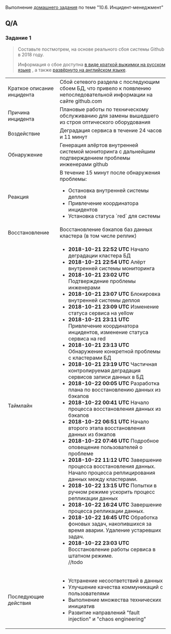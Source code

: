 Выполнение [домашнего задания](https://github.com/netology-code/mnt-homeworks/blob/MNT-13/10-monitoring-05-sentry/README.md)
по теме "10.6. Инцидент-менеджмент"

## Q/A

### Задание 1


> Составьте постмотрем, на основе реального сбоя системы Github в 2018 году.
> 
> Информация о сбое доступна [в виде краткой выжимки на русском языке](https://habr.com/ru/post/427301/) , а
> также [развёрнуто на английском языке](https://github.blog/2018-10-30-oct21-post-incident-analysis/).

<table>
    <tbody>
        <tr>
            <td>Краткое описание инцидента</td>
            <td>Сбой сетевого раздела с последующим сбоем БД, что привело к появлению непоследовательной информации на сайте github.com</td>
        </tr>
        <tr>
            <td>Причина инцидента</td>
            <td>Плановые работы по техническому обслуживанию для замены вышедшего из строя оптического оборудования</td>
        </tr>
        <tr>
            <td>Воздействие</td>
            <td>Деградация сервиса в течение 24 часов и 11 минут</td>
        </tr>
        <tr>
            <td>Обнаружение</td>
            <td>Генерация алёртов внутренней системой мониторинга с дальнейшим подтверждением проблемы инженерами github</td>
        </tr>
        <tr>
            <td>Реакция</td>
            <td>
                В течение 15 минут после обнаружения проблемы: 
                <ul>
                    <li>Остановка внутренней системы деплоя</li>
                    <li>Привлечение координатора инцидентов</li>
                    <li>Установка статуса `red` для системы</li>
                </ul>
            </td>
        </tr>
        <tr>
            <td>Восстановление</td>
            <td>Восстановление бэкапов баз данных кластера (в том числе реплик)</td>
        </tr>
        <tr>
            <td>Таймлайн</td>
            <td>
                <ul>
                    <li><b>2018-10-21 22:52 UTC</b> Начало деградации кластера БД</li>
                    <li><b>2018-10-21 22:54 UTC</b> Алёрт внутренней системы мониторинга</li>
                    <li><b>2018-10-21 23:02 UTC</b> Подтверждение проблемы инженерами</li>
                    <li><b>2018-10-21 23:07 UTC</b> Блокировка внутренней системы деплоя</li>
                    <li><b>2018-10-21 23:09 UTC</b> Изменение статуса сервиса на yellow</li>
                    <li><b>2018-10-21 23:11 UTC</b> Привлечение координатора инцидентов, изменение статуса сервиса на red</li>
                    <li><b>2018-10-21 23:13 UTC</b> Обнаружение конкретной проблемы с кластерами БД</li>
                    <li><b>2018-10-21 23:19 UTC</b> Частичная контролируемая деградация сервисов записи данных в БД</li>
                    <li><b>2018-10-22 00:05 UTC</b> Разработка плана по восстановлению данных из бэкапов</li>
                    <li><b>2018-10-22 00:41 UTC</b> Начало процесса восстановления данных из бэкапов</li>
                    <li><b>2018-10-22 06:51 UTC</b> Начало второго этапа восстановления данных из бэкапов</li>
                    <li><b>2018-10-22 07:46 UTC</b> Подробное оповещение пользователей о проблеме</li>
                    <li><b>2018-10-22 11:12 UTC</b> Завершение процесса восстановления данных. Начало процесса реплицирования данных между кластерами.</li>
                    <li><b>2018-10-22 13:15 UTC</b> Попытки в ручном режиме ускорить процесс репликации данных</li>
                    <li><b>2018-10-22 16:24 UTC</b> Завершение процесса репликации данных.</li>
                    <li><b>2018-10-22 16:45 UTC</b> Обработка фоновых задач, накопившихся за время аварии. Удаление устаревших задач.</li>
                    <li><b>2018-10-22 23:03 UTC</b> Восстановление работы сервиса в штатном режиме.</li>
                    //todo
                </ul>
            </td>
        </tr>
        <tr>
            <td>Последующие действия</td>
            <td>
                <ul>
                    <li>Устранение несоответствий в данных</li>
                    <li>Улучшение качества коммуникаций с пользователями</li>
                    <li>Выполнение множества технических инициатив</li>
                    <li>Развитие направлений "fault injection" и "chaos engineering"</li>
                </ul>
            </td>
        </tr>
    </tbody>
</table>
